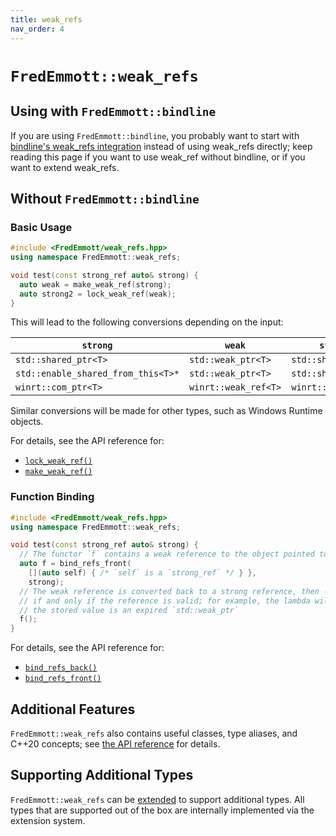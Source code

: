 ```yaml
---
title: weak_refs
nav_order: 4
---
```


# `FredEmmott::weak_refs`

## Using with `FredEmmott::bindline`

If you are using `FredEmmott::bindline`, you probably want to start with [bindline's weak_refs integration](../bindline/weak_refs.md) instead of using weak_refs directly; keep reading this page if you want to use weak_ref without bindline, or if you want to extend weak_refs.

## Without `FredEmmott::bindline`

### Basic Usage

```c++
#include <FredEmmott/weak_refs.hpp>
using namespace FredEmmott::weak_refs;

void test(const strong_ref auto& strong) {
  auto weak = make_weak_ref(strong);
  auto strong2 = lock_weak_ref(weak);
}
```

This will lead to the following conversions depending on the input:

| `strong`                           | `weak`               | `strong2`            |
|------------------------------------|----------------------|----------------------|
| `std::shared_ptr<T>`               | `std::weak_ptr<T>`   | `std::shared_ptr<T>` |
| `std::enable_shared_from_this<T>*` | `std::weak_ptr<T>`   | `std::shared_ptr<T>` |
| `winrt::com_ptr<T>`                | `winrt::weak_ref<T>` | `winrt::com_ptr<T>`  |

Similar conversions will be made for other types, such as Windows Runtime objects.

For details, see the API reference for:
- [`lock_weak_ref()`](reference/functions/lock_weak_ref.md)
- [`make_weak_ref()`](reference/functions/make_weak_ref.md)

### Function Binding

```c++
#include <FredEmmott/weak_refs.hpp>
using namespace FredEmmott::weak_refs;

void test(const strong_ref auto& strong) {
  // The functor `f` contains a weak reference to the object pointed to by `strong`
  auto f = bind_refs_front(
    [](auto self) { /* `self` is a `strong_ref` */ } },
    strong);
  // The weak reference is converted back to a strong reference, then - the lambda is invoked
  // if and only if the reference is valid; for example, the lambda will not be invoked if
  // the stored value is an expired `std::weak_ptr`
  f();
}
```

For details, see the API reference for:
- [`bind_refs_back()`](reference/functions/bind_refs_back.md)
- [`bind_refs_front()`](reference/functions/bind_refs_front.md)

## Additional Features

`FredEmmott::weak_refs` also contains useful classes, type aliases, and C++20 concepts; see [the API reference](reference/index.md) for details.

## Supporting Additional Types

`FredEmmott::weak_refs` can be [extended](extending/index.md) to support additional types. All types that are supported out of the box are internally implemented via the extension system.